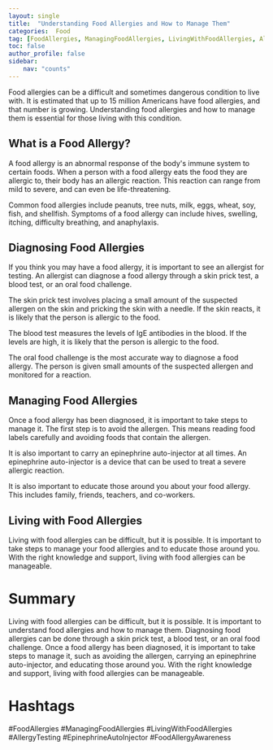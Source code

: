 ```yaml
---
layout: single
title:  "Understanding Food Allergies and How to Manage Them"
categories:  Food
tag: [FoodAllergies, ManagingFoodAllergies, LivingWithFoodAllergies, AllergyTesting, EpinephrineAutoInjector, FoodAllergyAwareness, ]
toc: false
author_profile: false
sidebar:
    nav: "counts"
---
```

    
Food allergies can be a difficult and sometimes dangerous condition to live with. It is estimated that up to 15 million Americans have food allergies, and that number is growing. Understanding food allergies and how to manage them is essential for those living with this condition.

## What is a Food Allergy?

A food allergy is an abnormal response of the body's immune system to certain foods. When a person with a food allergy eats the food they are allergic to, their body has an allergic reaction. This reaction can range from mild to severe, and can even be life-threatening.

Common food allergies include peanuts, tree nuts, milk, eggs, wheat, soy, fish, and shellfish. Symptoms of a food allergy can include hives, swelling, itching, difficulty breathing, and anaphylaxis.

## Diagnosing Food Allergies

If you think you may have a food allergy, it is important to see an allergist for testing. An allergist can diagnose a food allergy through a skin prick test, a blood test, or an oral food challenge.

The skin prick test involves placing a small amount of the suspected allergen on the skin and pricking the skin with a needle. If the skin reacts, it is likely that the person is allergic to the food.

The blood test measures the levels of IgE antibodies in the blood. If the levels are high, it is likely that the person is allergic to the food.

The oral food challenge is the most accurate way to diagnose a food allergy. The person is given small amounts of the suspected allergen and monitored for a reaction.

## Managing Food Allergies

Once a food allergy has been diagnosed, it is important to take steps to manage it. The first step is to avoid the allergen. This means reading food labels carefully and avoiding foods that contain the allergen.

It is also important to carry an epinephrine auto-injector at all times. An epinephrine auto-injector is a device that can be used to treat a severe allergic reaction.

It is also important to educate those around you about your food allergy. This includes family, friends, teachers, and co-workers.

## Living with Food Allergies

Living with food allergies can be difficult, but it is possible. It is important to take steps to manage your food allergies and to educate those around you. With the right knowledge and support, living with food allergies can be manageable.

# Summary

Living with food allergies can be difficult, but it is possible. It is important to understand food allergies and how to manage them. Diagnosing food allergies can be done through a skin prick test, a blood test, or an oral food challenge. Once a food allergy has been diagnosed, it is important to take steps to manage it, such as avoiding the allergen, carrying an epinephrine auto-injector, and educating those around you. With the right knowledge and support, living with food allergies can be manageable. 

# Hashtags

#FoodAllergies #ManagingFoodAllergies #LivingWithFoodAllergies #AllergyTesting #EpinephrineAutoInjector #FoodAllergyAwareness